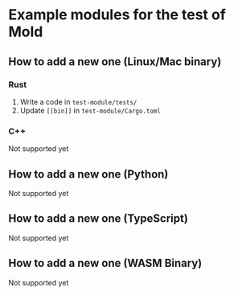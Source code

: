# Example modules for the test of Mold

## How to add a new one (Linux/Mac binary)
### Rust
1. Write a code in `test-module/tests/`
2. Update ``[[bin]]`` in `test-module/Cargo.toml`

### C++
Not supported yet

## How to add a new one (Python)
Not supported yet

## How to add a new one (TypeScript)
Not supported yet

## How to add a new one (WASM Binary)
Not supported yet

